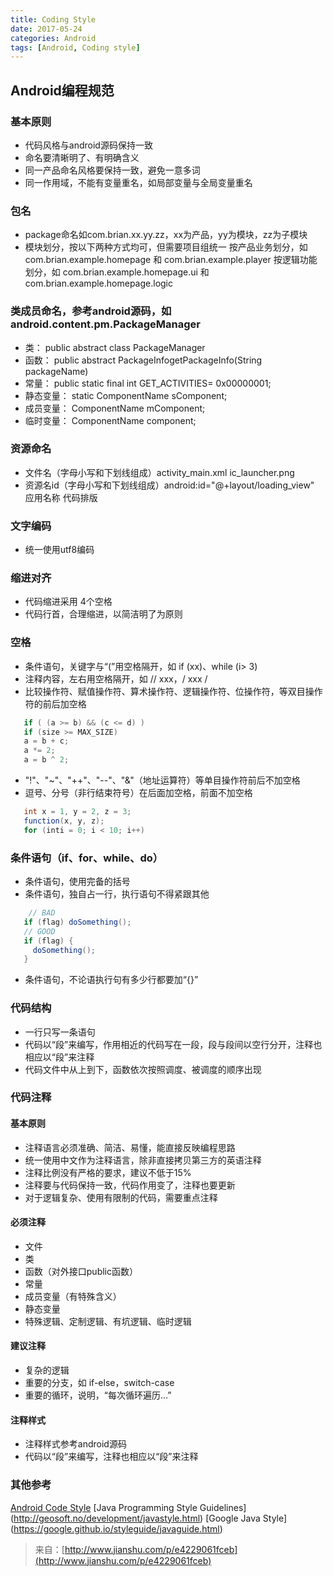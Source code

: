 ```yaml
---
title: Coding Style
date: 2017-05-24
categories: Android
tags: [Android, Coding style]
---
```

 
## Android编程规范

### 基本原则 
 * 代码风格与android源码保持一致
 * 命名要清晰明了、有明确含义
 * 同一产品命名风格要保持一致，避免一意多词
 * 同一作用域，不能有变量重名，如局部变量与全局变量重名

### 包名  
 * package命名如com.brian.xx.yy.zz，xx为产品，yy为模块，zz为子模块
 * 模块划分，按以下两种方式均可，但需要项目组统一
按产品业务划分，如
com.brian.example.homepage 和 com.brian.example.player 按逻辑功能划分，如
com.brian.example.homepage.ui 和 com.brian.example.homepage.logic

### 类成员命名，参考android源码，如 android.content.pm.PackageManager
 * 类： public abstract class PackageManager
 * 函数： public abstract PackageInfogetPackageInfo(String packageName)
 * 常量： public static final int GET_ACTIVITIES= 0x00000001;
 * 静态变量： static ComponentName sComponent;
 * 成员变量： ComponentName mComponent;
 * 临时变量： ComponentName component;
 
### 资源命名
 * 文件名（字母小写和下划线组成）activity_main.xml ic_launcher.png
 * 资源名id（字母小写和下划线组成）android:id="@+layout/loading_view" 应用名称 代码排版
 
### 文字编码
 * 统一使用utf8编码
### 缩进对齐
 * 代码缩进采用 4个空格
 * 代码行首，合理缩进，以简洁明了为原则
### 空格
 * 条件语句，关键字与“(”用空格隔开，如 if (xx)、while (i> 3)
 * 注释内容，左右用空格隔开，如 // xxx，/ xxx /
 * 比较操作符、赋值操作符、算术操作符、逻辑操作符、位操作符，等双目操作符的前后加空格
 
 ```java
    if ( (a >= b) && (c <= d) )
    if (size >= MAX_SIZE)
    a = b + c;
    a *= 2;
    a = b ^ 2;
 ```   
 
 *  "!"、"~"、"++"、"--"、"&"（地址运算符）等单目操作符前后不加空格
 * 逗号、分号（非行结束符号）在后面加空格，前面不加空格
 ```java
    int x = 1, y = 2, z = 3;
    function(x, y, z);
    for (inti = 0; i < 10; i++)
```  

### 条件语句（if、for、while、do）

 * 条件语句，使用完备的括号
 * 条件语句，独自占一行，执行语句不得紧跟其他
 
 ```java
     // BAD
    if (flag) doSomething();
    // GOOD
    if (flag) {
      doSomething();
    }
```   
 * 条件语句，不论语执行句有多少行都要加“{}”
 
### 代码结构
 * 一行只写一条语句
 * 代码以“段”来编写，作用相近的代码写在一段，段与段间以空行分开，注释也相应以“段”来注释
 * 代码文件中从上到下，函数依次按照调度、被调度的顺序出现
 
### 代码注释
#### 基本原则
 * 注释语言必须准确、简洁、易懂，能直接反映编程思路
 * 统一使用中文作为注释语言，除非直接拷贝第三方的英语注释
 * 注释比例没有严格的要求，建议不低于15%
 * 注释要与代码保持一致，代码作用变了，注释也要更新
 * 对于逻辑复杂、使用有限制的代码，需要重点注释
#### 必须注释
 * 文件
 * 类
 * 函数（对外接口public函数）
 * 常量
 * 成员变量（有特殊含义）
 * 静态变量
 * 特殊逻辑、定制逻辑、有坑逻辑、临时逻辑
#### 建议注释
 * 复杂的逻辑
 * 重要的分支，如 if-else，switch-case
 * 重要的循环，说明，“每次循环遍历…”
#### 注释样式
 * 注释样式参考android源码
 * 代码以“段”来编写，注释也相应以“段”来注释
 
 
### 其他参考
[Android Code Style](https://source.android.com/source/code-style.html)
[Java Programming Style Guidelines] (http://geosoft.no/development/javastyle.html)
[Google Java Style] (https://google.github.io/styleguide/javaguide.html)
> 来自：[http://www.jianshu.com/p/e4229061fceb](http://www.jianshu.com/p/e4229061fceb)